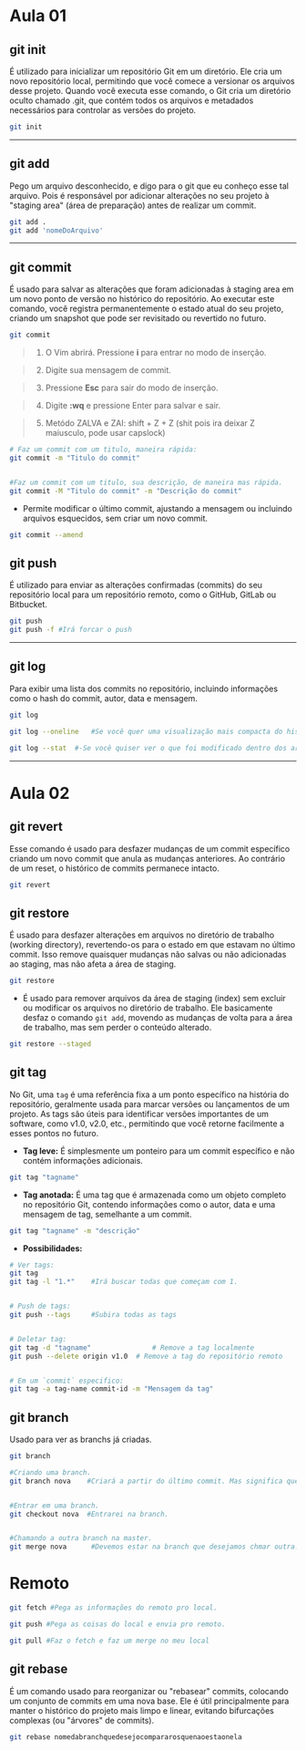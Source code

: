 # Aula 01


## git init

É utilizado para inicializar um repositório Git em um diretório. Ele cria um novo repositório local, permitindo que você comece a versionar os arquivos desse projeto. Quando você executa esse comando, o Git cria um diretório oculto chamado .git, que contém todos os arquivos e metadados necessários para controlar as versões do projeto.

```` bash
git init
````
---
## git add

Pego um arquivo desconhecido, e digo para o git que eu conheço esse tal arquivo. Pois é responsável por adicionar alterações no seu projeto à "staging area" (área de preparação) antes de realizar um commit.

`````` bash
git add .
git add 'nomeDoArquivo'
``````

---

## git commit

É usado para salvar as alterações que foram adicionadas à staging area em um novo ponto de versão no histórico do repositório. Ao executar este comando, você registra permanentemente o estado atual do seu projeto, criando um snapshot que pode ser revisitado ou revertido no futuro.




`````` bash
git commit
``````

>1.  O Vim abrirá. Pressione **i** para entrar no modo de inserção.

>2.  Digite sua mensagem de commit.

>3.  Pressione **Esc** para sair do modo de inserção.

>4.  Digite **:wq** e pressione Enter para salvar e sair.

>5.  Metódo ZALVA e ZAI:
shift + Z + Z (shit pois ira deixar Z maiusculo, pode usar capslock)

`````` bash
# Faz um commit com um titulo, maneira rápida:
git commit -m "Titulo do commit"


#Faz um commit com um titulo, sua descrição, de maneira mas rápida.
git commit -M "Titulo do commit" -m "Descrição do commit"
``````


-   Permite modificar o último commit, ajustando a mensagem ou incluindo arquivos esquecidos, sem criar um novo commit.

`````` bash
git commit --amend
``````


## git push
É utilizado para enviar as alterações confirmadas (commits) do seu repositório local para um repositório remoto, como o GitHub, GitLab ou Bitbucket.
`````` bash
git push
git push -f #Irá forcar o push
``````

---

## git log

Para exibir uma lista dos commits no repositório, incluindo informações como o hash do commit, autor, data e mensagem.
`````` bash
git log

git log --oneline   #Se você quer uma visualização mais compacta do histórico de commits.

git log --stat  #-Se você quiser ver o que foi modificado dentro dos arquivos em cada commit.
``````
---

# Aula 02


## git revert 

Esse comando é usado para desfazer mudanças de um commit específico criando um novo commit que anula as mudanças anteriores. Ao contrário de um reset, o histórico de commits permanece intacto.
`````` bash
git revert
``````  

## git restore 
É usado para desfazer alterações em arquivos no diretório de trabalho (working directory), revertendo-os para o estado em que estavam no último commit. Isso remove quaisquer mudanças não salvas ou não adicionadas ao staging, mas não afeta a área de staging.
`````` bash
git restore
`````` 

- É usado para remover arquivos da área de staging (index) sem excluir ou modificar os arquivos no diretório de trabalho. Ele basicamente desfaz o comando `git add`, movendo as mudanças de volta para a área de trabalho, mas sem perder o conteúdo alterado.
`````` bash
git restore --staged
`````` 

## git tag
No Git, uma `tag` é uma referência fixa a um ponto específico na história do repositório, geralmente usada para marcar versões ou lançamentos de um projeto. As tags são úteis para identificar versões importantes de um software, como v1.0, v2.0, etc., permitindo que você retorne facilmente a esses pontos no futuro.

- **Tag leve:** É simplesmente um ponteiro para um commit específico e não contém informações adicionais.
`````` bash
git tag "tagname"
`````` 

- **Tag anotada:** É uma tag que é armazenada como um objeto completo no repositório Git, contendo informações como o autor, data e uma mensagem de tag, semelhante a um commit.
`````` bash
git tag "tagname" -m "descrição"
`````` 
- **Possibilidades:**
`````` bash
# Ver tags:
git tag 
git tag -l "1.*"    #Irá buscar todas que começam com 1.


# Push de tags:
git push --tags     #Subira todas as tags


# Deletar tag:
git tag -d "tagname"               # Remove a tag localmente
git push --delete origin v1.0  # Remove a tag do repositório remoto


# Em um `commit` especifico:
git tag -a tag-name commit-id -m "Mensagem da tag"
``````

## git branch
Usado para ver as branchs já criadas.

`````` bash
git branch

#Criando uma branch.
git branch nova    #Criará a partir do último commit. Mas significa que estarei nela.


#Entrar em uma branch.
git checkout nova  #Entrarei na branch. 


#Chamando a outra branch na master.
git merge nova      #Devemos estar na branch que desejamos chmar outra.
``````

# Remoto
``````bash
git fetch #Pega as informações do remoto pro local.

git push #Pega as coisas do local e envia pro remoto.

git pull #Faz o fetch e faz um merge no meu local   
``````

## git rebase
É um comando usado para reorganizar ou "rebasear" commits, colocando um conjunto de commits em uma nova base. Ele é útil principalmente para manter o histórico do projeto mais limpo e linear, evitando bifurcações complexas (ou "árvores" de commits).
`````` bash
git rebase nomedabranchquedesejocompararosquenaoestaonela
``````